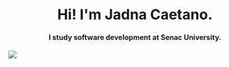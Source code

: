<h1 align="center"> Hi! I'm Jadna Caetano.</h1>

<h4 align="center"> 
     I study software development at Senac University.
</h4>



<a href="https://www.linkedin.com/in/jadna-caetano-b327b7233" target="_blank">
<img src="https://img.shields.io/badge/-LinkedIn-%230077B5?style=for-the-badge&logo=linkedin&logoColor=white" target="_blank">
</a>
